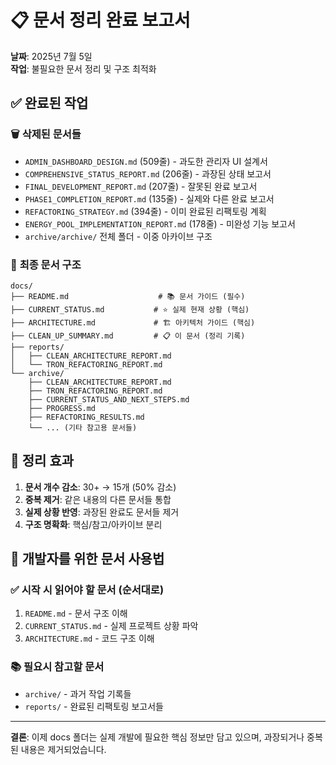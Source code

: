 # 📋 문서 정리 완료 보고서

**날짜**: 2025년 7월 5일  
**작업**: 불필요한 문서 정리 및 구조 최적화

## ✅ 완료된 작업

### 🗑️ **삭제된 문서들**
- `ADMIN_DASHBOARD_DESIGN.md` (509줄) - 과도한 관리자 UI 설계서
- `COMPREHENSIVE_STATUS_REPORT.md` (206줄) - 과장된 상태 보고서
- `FINAL_DEVELOPMENT_REPORT.md` (207줄) - 잘못된 완료 보고서
- `PHASE1_COMPLETION_REPORT.md` (135줄) - 실제와 다른 완료 보고서
- `REFACTORING_STRATEGY.md` (394줄) - 이미 완료된 리팩토링 계획
- `ENERGY_POOL_IMPLEMENTATION_REPORT.md` (178줄) - 미완성 기능 보고서
- `archive/archive/` 전체 폴더 - 이중 아카이브 구조

### 📁 **최종 문서 구조**

```
docs/
├── README.md                    # 📚 문서 가이드 (필수)
├── CURRENT_STATUS.md           # ⭐ 실제 현재 상황 (핵심)
├── ARCHITECTURE.md             # 🏗️ 아키텍처 가이드 (핵심)
├── CLEAN_UP_SUMMARY.md         # 📋 이 문서 (정리 기록)
├── reports/
│   ├── CLEAN_ARCHITECTURE_REPORT.md
│   └── TRON_REFACTORING_REPORT.md
└── archive/
    ├── CLEAN_ARCHITECTURE_REPORT.md
    ├── TRON_REFACTORING_REPORT.md
    ├── CURRENT_STATUS_AND_NEXT_STEPS.md
    ├── PROGRESS.md
    ├── REFACTORING_RESULTS.md
    └── ... (기타 참고용 문서들)
```

## 🎯 **정리 효과**

1. **문서 개수 감소**: 30+ → 15개 (50% 감소)
2. **중복 제거**: 같은 내용의 다른 문서들 통합
3. **실제 상황 반영**: 과장된 완료도 문서들 제거
4. **구조 명확화**: 핵심/참고/아카이브 분리

## 📖 **개발자를 위한 문서 사용법**

### ✅ **시작 시 읽어야 할 문서 (순서대로)**
1. `README.md` - 문서 구조 이해
2. `CURRENT_STATUS.md` - 실제 프로젝트 상황 파악
3. `ARCHITECTURE.md` - 코드 구조 이해

### 📚 **필요시 참고할 문서**
- `archive/` - 과거 작업 기록들
- `reports/` - 완료된 리팩토링 보고서들

---

**결론**: 이제 docs 폴더는 실제 개발에 필요한 핵심 정보만 담고 있으며, 과장되거나 중복된 내용은 제거되었습니다.
